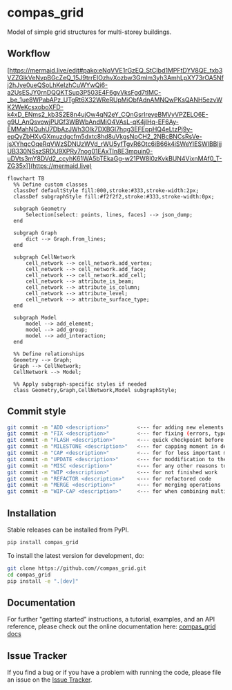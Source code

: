# compas_grid

Model of simple grid structures for multi-storey buildings.

## Workflow

[https://mermaid.live/edit#pako:eNqVVE1rGzEQ_StCIbd1MPFtDYV8QE_txb3VZZGlkVeNvpBGcZeQ_15J9trrEIOzhvXozbw3Gmlm3yh3AmhLpXY73rOA5Nfj2hJye0ueQSoLhKeIzhCuWYwQi6-a2UsESJY0rnDQQKTSup3P503E4F6gvVksFgd7tlMC-_be_1ue8WPabAPz_UTgRt6X32WReRUpMiObfAdnAMNQwPKsQANH5ezvWK2WeKcsxoboXFD-k4xD_ENms2_kb3S2E8n4ujOw4qN2eY_CQnGsrIreyeBMVyVPZELO6E-g9U_AnQsvowjPUGf3WBWbAndMiO4VAsL-qK4jlHq-EF6Ay-EMMahNQuhU7DbAzJWh3Olk7DXBGl7hqg3EFEppHQ4eLtzPj9y-epQyZbHXyGXmuzdgcfm5dxtc8hd8uVkgsNpCH2_2NBcBNCsRsVe-jsXYhqcOqeRqVWzSDNUzWVd_rWU5yfTgvR6Otc6iB66k4iSWeYlESWIBBIjjUB330NSszSRDU9XPRy7nog01EAxTIn8E3mpuin0-uDVts3mY8DVd2_ccyhK61WA5bTEkaGg-w21PW8l0zKvkBUN4VixnMAf0_T-ZG35x]](https://mermaid.live)

```mermaid
flowchart TB
  %% Define custom classes
  classDef defaultStyle fill:000,stroke:#333,stroke-width:2px;
  classDef subgraphStyle fill:#f2f2f2,stroke:#333,stroke-width:0px;

  subgraph Geometry
      Selection[select: points, lines, faces] --> json_dump;
  end

  subgraph Graph
      dict --> Graph.from_lines;
  end
  
  subgraph CellNetwork
      cell_network --> cell_network.add_vertex;
      cell_network --> cell_network.add_face;
      cell_network --> cell_network.add_cell;
      cell_network --> attribute_is_beam;
      cell_network --> attribute_is_column;
      cell_network --> attribute_level;
      cell_network --> attribute_surface_type;
  end

  subgraph Model
      model --> add_element;
      model --> add_group;
      model --> add_interaction;
  end
  
  %% Define relationships
  Geometry --> Graph;
  Graph --> CellNetwork;
  CellNetwork --> Model;
  
  %% Apply subgraph-specific styles if needed
  class Geometry,Graph,CellNetwork,Model subgraphStyle;

```


## Commit style

```bash
git commit -m "ADD <description>"         <--- for adding new elements
git commit -m "FIX <description>"         <--- for fixing (errors, typos)
git commit -m "FLASH <description>"       <--- quick checkpoint before refactoring
git commit -m "MILESTONE <description>"   <--- for capping moment in development
git commit -m "CAP <description>"         <--- for for less important milestones
git commit -m "UPDATE <description>"      <--- for moddification to the same file
git commit -m "MISC <description>"        <--- for any other reasons to be described
git commit -m "WIP <description>"         <--- for not finished work
git commit -m "REFACTOR <description>"    <--- for refactored code
git commit -m "MERGE <description>"       <--- for merging operations
git commit -m "WIP-CAP <description>"     <--- for when combining multiple commits into one
```

## Installation

Stable releases can be installed from PyPI.

```bash
pip install compas_grid
```

To install the latest version for development, do:

```bash
git clone https://github.com//compas_grid.git
cd compas_grid
pip install -e ".[dev]"
```

## Documentation

For further "getting started" instructions, a tutorial, examples, and an API reference,
please check out the online documentation here: [compas_grid docs](https://.github.io/compas_grid)

## Issue Tracker

If you find a bug or if you have a problem with running the code, please file an issue on the [Issue Tracker](https://github.com//compas_grid/issues).


